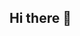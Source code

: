## Hi there 👋

<img scr="https://github.com/Velsee/Velsee/blob/main/66f983df623a8e1620651270c0823269f5d96c64b8fe600181a8f5364f941b70.gif">
